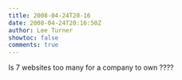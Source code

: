 ```yaml
---
title: 2008-04-24T20-16
date: 2008-04-24T20:16:50Z
author: Lee Turner
showtoc: false
comments: true
---
```


Is 7 websites too many for a company to own ????

